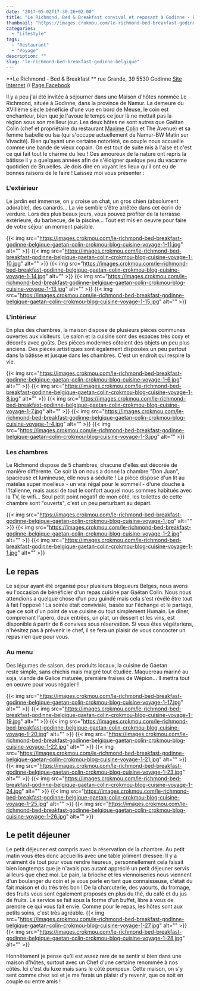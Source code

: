 ```yaml
---
date: "2017-05-02T17:30:26+02:00"
title: "Le Richmond, Bed & Breakfast convival et reposant à Godinne - Belgique"
thumbnail: "https://images.crokmou.com/le-richmond-bed-breakfast-godinne-belgique-gaetan-colin-crokmou-blog-cuisine-voyage-1-5.jpg"
categories:
  - "Lifestyle"
tags:
  - "Restaurant"
  - "Voyage"
description: ""
slug: "le-richmond-bed-breakfast-godinne-belgique"
---
```


**Le Richmond - Bed & Breakfast ** rue Grande, 39 5530 Godinne [Site Internet](https://lerichmond.be) // [Page Facebook](https://www.facebook.com/LeRichmond.Dinant/)

Il y a peu j'ai été invitée à séjourner dans une Maison d'hôtes nommée Le Richmond, située à Godinne, dans la province de Namur. La demeure du XVIIIème siècle bénéficie d'une vue en bord de Meuse, le coin est enchanteur, bien que je l'avoue le temps ce jour là ne mettait pas la région sous son meilleur jour. Les deux hôtes ne sont autres que Gaëtan Colin (chef et propriétaire du restaurant [Maxime Colin](https://crokmou.com/2016/09/maxime-colin-cuisine-dexception) et The Avenue) et sa femme Isabelle ou Isa (qui s'occupe actuellement de Namur-BW Matin sur Vivacité). Bien qu'ayant une certaine notoriété, ce couple nous accueille comme une bande de vieux copain. On est tout de suite mis à l'aise et c'est ce qui fait tout le charme du lieu ! Ces amoureux de la nature ont repris la bâtisse il y a quelques années afin de s'éloigner quelque peu du vacarme quotidien de Bruxelles. Je dois dire en voyant les lieux qu'il ont eu de bonnes raisons de le faire ! Laissez moi vous présenter :

### L'extérieur

Le jardin est immense, on y croise un chat, un gros chien (absolument adorable), des canards... La vie semble s'être arrêtée dans cet écrin de verdure. Lors des plus beaux jours, vous pouvez profiter de la terrasse extérieure, du barbecue, de la piscine... Tout est mis en oeuvre pour faire de votre séjour un moment paisible.

{{< img src="https://images.crokmou.com/le-richmond-bed-breakfast-godinne-belgique-gaetan-colin-crokmou-blog-cuisine-voyage-1-11.jpg" alt="" >}} {{< img src="https://images.crokmou.com/le-richmond-bed-breakfast-godinne-belgique-gaetan-colin-crokmou-blog-cuisine-voyage-1-10.jpg" alt="" >}} {{< img src="https://images.crokmou.com/le-richmond-bed-breakfast-godinne-belgique-gaetan-colin-crokmou-blog-cuisine-voyage-1-14.jpg" alt="" >}} {{< img src="https://images.crokmou.com/le-richmond-bed-breakfast-godinne-belgique-gaetan-colin-crokmou-blog-cuisine-voyage-1-13.jpg" alt="" >}} {{< img src="https://images.crokmou.com/le-richmond-bed-breakfast-godinne-belgique-gaetan-colin-crokmou-blog-cuisine-voyage-1-15.jpg" alt="" >}}

### L'intérieur

En plus des chambres, la maison dispose de plusieurs pièces communes ouvertes aux visiteurs. Le salon et la cuisine sont des espaces très cosy et décorés avec goûts. Des pièces modernes côtoient des objets un peu plus anciens. Des pièces artistiques sont également disposées un peu partout dans la bâtisse et jusque dans les chambres. C'est un endroit qui respire la vie.

{{< img src="https://images.crokmou.com/le-richmond-bed-breakfast-godinne-belgique-gaetan-colin-crokmou-blog-cuisine-voyage-1-6.jpg" alt="" >}} {{< img src="https://images.crokmou.com/le-richmond-bed-breakfast-godinne-belgique-gaetan-colin-crokmou-blog-cuisine-voyage-1-8.jpg" alt="" >}} {{< img src="https://images.crokmou.com/le-richmond-bed-breakfast-godinne-belgique-gaetan-colin-crokmou-blog-cuisine-voyage-1-7.jpg" alt="" >}} {{< img src="https://images.crokmou.com/le-richmond-bed-breakfast-godinne-belgique-gaetan-colin-crokmou-blog-cuisine-voyage-1-4.jpg" alt="" >}} {{< img src="https://images.crokmou.com/le-richmond-bed-breakfast-godinne-belgique-gaetan-colin-crokmou-blog-cuisine-voyage-1-3.jpg" alt="" >}}

### Les chambres

Le Richmond dispose de 5 chambres, chacune d'elles est décorée de manière différente. Ce soir là on nous a donné la chambre "Don Juan", spacieuse et lumineuse, elle nous a séduite ! La pièce dispose d'un lit au matelas super moelleux - un vrai régal pour le sommeil - d'une douche à l'Italienne, mais aussi de tout le confort auquel nous sommes habitués avec la TV, le wifi... Seul petit point négatif de mon côté, les toilettes de cette chambre sont "ouverts", c'est un peu perturbant au départ.

{{< img src="https://images.crokmou.com/le-richmond-bed-breakfast-godinne-belgique-gaetan-colin-crokmou-blog-cuisine-voyage-1.jpg" alt="" >}} {{< img src="https://images.crokmou.com/le-richmond-bed-breakfast-godinne-belgique-gaetan-colin-crokmou-blog-cuisine-voyage-1-2.jpg" alt="" >}} {{< img src="https://images.crokmou.com/le-richmond-bed-breakfast-godinne-belgique-gaetan-colin-crokmou-blog-cuisine-voyage-1-1.jpg" alt="" >}}

## Le repas

Le séjour ayant été organisé pour plusieurs blogueurs Belges, nous avons eu l'occasion de bénéficier d'un repas cuisiné par Gaëtan Colin. Nous nous attendions a quelque chose d'un peu guindé mais cela s'est révélé être tout à fait l'opposé ! La soirée était conviviale, basée sur l'échange et le partage, que ce soit d'un point de vue cuisine ou tout simplement Humain. Le dîner, comprenant l'apéro, deux entrées, un plat, un dessert et les vins, est disponible à partir de 6 convives sous réservation. Si vous êtes végétariens, n'hésitez pas à prévenir le chef, il se fera un plaisir de vous concocter un repas rien que pour vous.

### Au menu

Des légumes de saison, des produits locaux, la cuisine de Gaetan reste simple, sans chichis mais malgré tout étudiée. Maquereau mariné au soja, viande de Galice maturée, première fraises de Wépion... Il mettra tout en oeuvre pour vous régaler !

{{< img src="https://images.crokmou.com/le-richmond-bed-breakfast-godinne-belgique-gaetan-colin-crokmou-blog-cuisine-voyage-1-17.jpg" alt="" >}} {{< img src="https://images.crokmou.com/le-richmond-bed-breakfast-godinne-belgique-gaetan-colin-crokmou-blog-cuisine-voyage-1-19.jpg" alt="" >}} {{< img src="https://images.crokmou.com/le-richmond-bed-breakfast-godinne-belgique-gaetan-colin-crokmou-blog-cuisine-voyage-1-20.jpg" alt="" >}} {{< img src="https://images.crokmou.com/le-richmond-bed-breakfast-godinne-belgique-gaetan-colin-crokmou-blog-cuisine-voyage-1-22.jpg" alt="" >}} {{< img src="https://images.crokmou.com/le-richmond-bed-breakfast-godinne-belgique-gaetan-colin-crokmou-blog-cuisine-voyage-1-21.jpg" alt="" >}} {{< img src="https://images.crokmou.com/le-richmond-bed-breakfast-godinne-belgique-gaetan-colin-crokmou-blog-cuisine-voyage-1-23.jpg" alt="" >}} {{< img src="https://images.crokmou.com/le-richmond-bed-breakfast-godinne-belgique-gaetan-colin-crokmou-blog-cuisine-voyage-1-24.jpg" alt="" >}} {{< img src="https://images.crokmou.com/le-richmond-bed-breakfast-godinne-belgique-gaetan-colin-crokmou-blog-cuisine-voyage-1-25.jpg" alt="" >}} {{< img src="https://images.crokmou.com/le-richmond-bed-breakfast-godinne-belgique-gaetan-colin-crokmou-blog-cuisine-voyage-1-26.jpg" alt="" >}}

## Le petit déjeuner

Le petit déjeuner est compris avec la réservation de la chambre. Au petit matin vous êtes donc accueillis avec une table joliment dressée. Il y a vraiment de tout pour vous rendre heureux, personnellement cela faisait bien longtemps que je n'avais pas autant apprécié un petit déjeuner servis ailleurs que chez moi. Le pain, la brioche et les viennoiseries nous viennent d'un boulanger du coin et je vous parle en tant que connaisseuse, c'était du fait maison et du très très bon ! De la charcuterie, des yaourts, du fromage, des fruits vous sont également proposés en plus du thé, du café et du jus de fruits. Le service se fait sous la forme d'un buffet, libre à vous de prendre ce qui vous fait envie. Comme pour le repas, les hôtes sont aux petits soins, c'est très agréable. {{< img src="https://images.crokmou.com/le-richmond-bed-breakfast-godinne-belgique-gaetan-colin-crokmou-blog-cuisine-voyage-1-27.jpg" alt="" >}} {{< img src="https://images.crokmou.com/le-richmond-bed-breakfast-godinne-belgique-gaetan-colin-crokmou-blog-cuisine-voyage-1-28.jpg" alt="" >}}

Honnêtement je pense qu'il est assez rare de se sentir si bien dans une maison d'hôtes, surtout avec un Chef d'une certaine renommée à nos côtés. Ici c'est du luxe mais sans le côté pompeux. Cette maison, on s'y sent comme chez soi et je me ferais un plaisir d'y revenir, que ce soit en couple ou entre amis !